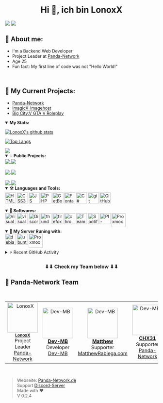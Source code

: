 <h1 align="center">Hi 👋, ich bin LonoxX</h1>

[![](https://komarev.com/ghpvc/?username=LonoxX&color=0d1627)](https://pnnet.dev/github)
![](https://hit.yhype.me/github/profile?user_id=35597628)
## 💬 About me:
- I'm a Backend Web Developer
- Project Leader at <a href="https://panda-network.de">Panda-Network</a>
- Age 25
- Fun fact: My first line of code was not "Hello World!"
<br>

## 📕 My Current Projects: 
- <a href="https://panda-network.de/">Panda-Network<a>
- <a href="https://imagicx.de/">ImagicX-Imagehost</a>
- <a href="https://bigcityv.de/">Big City:V GTA V Roleplay </a>

<details open>
  <summary><b>My Stats:</b></summary>

  [![LonoxX's github stats](https://github-readme-stats.vercel.app/api?username=LonoxX&theme=dark&show_icons=true)](https://github.com/LonoxX)

  [![Top Langs](https://github-readme-stats.vercel.app/api/top-langs/?username=LonoxX&layout=compact&theme=dark&show_icons=true)](https://github.com/LonoxX)

  <a href="https://github.com/LonoxX/">
    <img align="center" src="https://github-readme-stats.vercel.app/api/wakatime?username=LonoxX&layout=compact&theme=dark" />
  </a>
</details>

<details open>
  <summary>💡<b> Public Projects:</b> </summary>

  <a href="https://github.com/PNPanda-Network/Coming-Soon-Template">
    <img align="center" src="https://github-readme-stats.vercel.app/api/pin/?username=PNPanda-Network&repo=Coming-Soon-Template&theme=dark&show_icons=true" />
  </a>

  <a href="https://github.com/PNPanda-Network/Shoutcast-Proxy">
    <img align="center" src="https://github-readme-stats.vercel.app/api/pin/?username=PNPanda-Network&repo=Shoutcast-Proxy&theme=dark&show_icons=true" />
  </a>
  <br><br>

  <a href="https://github.com/LonoxX/MOTD">
    <img align="center" src="https://github-readme-stats.vercel.app/api/pin/?username=LonoxX&repo=Customize-MOTD&theme=dark&show_icons=true" />
  </a>

  <a href="https://github.com/LonoxX/Database-Backup-Script">
    <img align="center" src="https://github-readme-stats.vercel.app/api/pin/?username=LonoxX&repo=Database-Backup-Script&theme=dark&show_icons=true" />
  </a>
  <br><br>

  <a href="https://github.com/LonoxX/htaccess-test">
    <img align="center" src="https://github-readme-stats.vercel.app/api/pin/?username=LonoxX&repo=htaccess-test&theme=dark&show_icons=true" />
  </a>

  <a href="https://github.com/PNPanda-Network/Webradio-Streaming-Alexa-Skill">
    <img align="center" src="https://github-readme-stats.vercel.app/api/pin/?username=PNPanda-Network&repo=Webradio-Streaming-Alexa-Skill&theme=dark&show_icons=true" />
  </a>

</details>

<details open>
  <summary>🛠️<b> Languages and Tools:</b> </summary>
  <a href="https://www.w3schools.com/html/" target="_blank">
  <img align="left" alt="HTML5" width="36px" src="https://cdn.panda-network.de/img/logos/HTML5.png" /></a>

  <a href="https://www.w3schools.com/css/" target="_blank">
  <img align="left" alt="CSS3" width="36px" src="https://cdn.panda-network.de/img/logos/CSS3.png" /></a>
  <a href="https://www.w3schools.com/js/" target="_blank">
  <img align="left" alt="JS" width="36px" src="https://cdn.panda-network.de/img/logos/JS.png" /></a>

  <a href="https://www.w3schools.com/php/" target="_blank">
  <img align="left" alt="PHP" width="36px" src="https://cdn.panda-network.de/img/logos/PHP.png" /></a>

  <a href="https://getbootstrap.com" target="_blank">
  <img align="left" alt="GetBootstrap" width="36px" src="https://cdn.panda-network.de/img/logos/getbootstrap.png" /></a>

  <a href="https://fontawesome.com" target="_blank">
  <img align="left" alt="Fontawesome" width="36px" src="https://cdn.panda-network.de/img/logos/fontawesome.png" /></a>
  
  <a href="https://docs.microsoft.com/de-de/dotnet/csharp/tour-of-csharp/" target="_blank">
  <img align="left" alt="C#" width="36px" src="https://cdn.panda-network.de/img/logos/CSHARP.png"></a>
  
  <a href="https://git-scm.com/" target="_blank">
  <img align="left" alt="git" width="36px"  src="https://cdn.panda-network.de/img/logos/git.png" /></a>
  
  <a href="https://github.com/LonoxX/" target="_blank">
  <img align="left" alt="GitHub" width="36px" src="https://cdn.panda-network.de/img/logos/github.png" /></a>

</details>
<br /><br /><br />

<details open>
  <summary>💾<b> Softwares:</b> </summary>
  <a href="https://code.visualstudio.com/" target="_blank">
  <img align="left" alt="Visual Studio Code" width="36px" src="https://cdn.panda-network.de/img/logos/vscode.png"/></a>

  <a href="https://visualstudio.microsoft.com/de/" target="_blank">
  <img align="left" alt="visualstudio" width="36px"src="https://cdn.panda-network.de/img/logos/vs.png"/></a>
  
  <a href="https://discord.com/" target="_blank">
  <img align="left" alt="Discord" width="36px" src="https://cdn.panda-network.de/img/logos/discord.png"/></a>
  
  <a href="https://www.thunderbird.net" target="_blank">
  <img align="left" alt="thunderbird" width="36px" src="https://cdn.panda-network.de/img/logos/thunderbird.png"/></a>
  
  <a href="https://www.mozilla.org/" target="_blank">
  <img align="left" alt="firefox" width="36px" src="https://cdn.panda-network.de/img/logos/firefox.png"/></a>
  
  <a href="https://www.google.com/intl/de_de/chrome/" target="_blank">
  <img align="left" alt="chrome" width="36px" src="https://cdn.panda-network.de/img/logos/chrome.png"/></a>
  
  <a href="https://www.teamspeak.com/" target="_blank"> 
  <img align="left" alt="TeamSpeak" width="36px" src="https://cdn.panda-network.de/img/logos/teamspeak.png"/></a>
  
  <a href="https://www.spotify.com/" target="_blank">
  <img align="left" alt="Spotify" width="36px" src="https://cdn.panda-network.de/img/logos/spotify.png"/></a>
  
  <a href="https://pi-hole.net/" target="_blank">
  <img align="left" alt="PI-Hole" width="36px" src="https://upload.wikimedia.org/wikipedia/commons/0/00/Pi-hole_Logo.png"/></a>
  
  <a href="https://www.proxmox.com/de/" target="_blank">
  <img align="left" alt="Proxmox" width="46px" src="https://www.proxmox.com/images/proxmox/Proxmox-logo-stacked-840px.png"/></a>

  
      
</details>
<br /><br /><br />

<details open>
  <summary>🤖<b> My Server Runing with:</b> </summary>
  <a href="https://www.debian.org/" target="_blank">
  <img align="left" alt="debian" width="36px" src="https://cdn.panda-network.de/img/logos/debian.png" /></a>
  <a href="https://ubuntu.com/" target="_blank">
  <img align="left" alt="ubuntu" width="36px" src="https://cdn.panda-network.de/img/logos/ubuntu.png" /></a>
  <a href="https://www.proxmox.com/de/" target="_blank">
  <img align="left" alt="Proxmox" width="46px" src="https://www.proxmox.com/images/proxmox/Proxmox-logo-stacked-840px.png"/></a>
</details>
<br /><br /><br />
<details>
  <summary>⚡ Recent GitHub Activity</summary>
  
<!--START_SECTION:activity-->

<!--END_SECTION:activity-->

</details>

<h3 align="center">
  ⬇⬇ Check my Team below ⬇⬇
</h3>

## 🐼 Panda-Network Team

<table>
  <tr>
    <td align="center">
      <a href="https://github.com/LonoxX"><img src="https://avatars3.githubusercontent.com/u/35597628?v=4" width="100px;" alt="LonoxX" /></a><br />
      <sub><b><a href="https://github.com/LonoxX">LonoxX</b></a></sub><br />Project Leader<br /><a href="https://panda-network.de/">Panda-Network</a>
    </td>
    <br>
    <td align="center">
      <a href="https://github.com/dev-mb"><img src="https://avatars3.githubusercontent.com/u/50833616?v=4" width="100px;" alt="Dev-MB" /><br />
        <sub><b><a href="https://github.com/dev-mb">Dev-MB</b></a></sub><br />Developer<br /><a  href="https://dev-mb.dev/">Dev-MB</a>
    </td>
    <td align="center">
      <a href="https://github.com/matthewrabiega"><img src="https://avatars.githubusercontent.com/u/69539728?v=4" width="100px;" alt="Dev-MB" /><br />
        <sub><b><a href="https://github.com/matthewrabiega">Matthew</b></a></sub><br />Supporter<br /><a  href="https://matthewrabiega.com">MatthewRabiega.com</a>
    </td>
    <td align="center">
      <a href="https://github.com/YourLifeRPG"><img src="https://avatars.githubusercontent.com/u/76496942?v=4" width="100px;" alt="Dev-MB" /><br />
        <sub><b><a href="https://github.com/YourLifeRPG">CHX31</b></a></sub><br />Supporter<br /><a href="https://panda-network.de/">Panda-Network</a>
    </td>
  </tr>
</table>
<br>

> Webseite: [Panda-Network.de](https://panda-network.de) \
> Support [Discord-Server](https://discord.gg/z8ScRvf) \
> Made with :heart: <br>
> V 0.2.4 <br>

